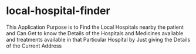 # local-hospital-finder 
This Application Purpose is to Find the Local Hospitals nearby the patient and Can Get to know the Details of the Hospitals and Medicines available
and treatments available in that Particular Hospital by Just giving the Details of the Current Address
